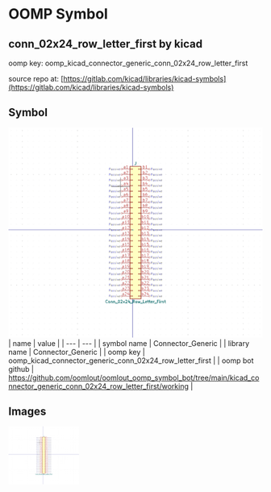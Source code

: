 # OOMP Symbol  
## conn_02x24_row_letter_first  by kicad  
  
oomp key: oomp_kicad_connector_generic_conn_02x24_row_letter_first  
  
source repo at: [https://gitlab.com/kicad/libraries/kicad-symbols](https://gitlab.com/kicad/libraries/kicad-symbols)  
## Symbol  
  
[![working.png](working_600.png)](working.png)  
| name | value | 
| --- | --- | 
| symbol name | Connector_Generic | 
| library name | Connector_Generic | 
| oomp key | oomp_kicad_connector_generic_conn_02x24_row_letter_first | 
| oomp bot github | https://github.com/oomlout/oomlout_oomp_symbol_bot/tree/main/kicad_connector_generic_conn_02x24_row_letter_first/working | 
## Images  
  
[![working.png](working_140.png)](working.png)  
